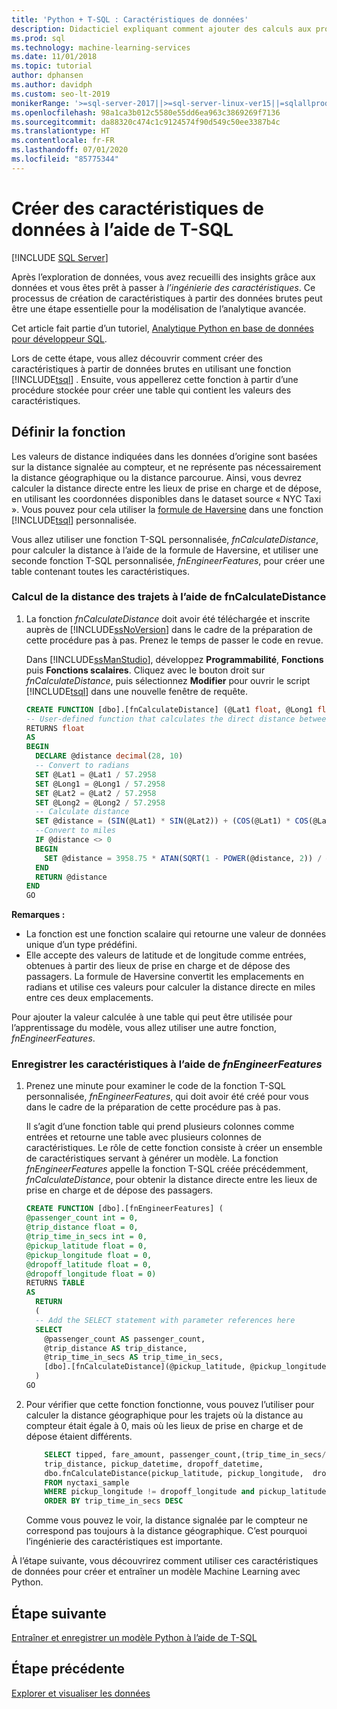 ```yaml
---
title: 'Python + T-SQL : Caractéristiques de données'
description: Didacticiel expliquant comment ajouter des calculs aux procédures stockées à utiliser dans les modèles Machine Learning Python.
ms.prod: sql
ms.technology: machine-learning-services
ms.date: 11/01/2018
ms.topic: tutorial
author: dphansen
ms.author: davidph
ms.custom: seo-lt-2019
monikerRange: '>=sql-server-2017||>=sql-server-linux-ver15||=sqlallproducts-allversions'
ms.openlocfilehash: 98a1ca3b012c5580e55dd6ea963c3869269f7136
ms.sourcegitcommit: da88320c474c1c9124574f90d549c50ee3387b4c
ms.translationtype: HT
ms.contentlocale: fr-FR
ms.lasthandoff: 07/01/2020
ms.locfileid: "85775344"
---
```

# <a name="create-data-features-using-t-sql"></a>Créer des caractéristiques de données à l’aide de T-SQL
 [!INCLUDE [SQL Server](../../includes/applies-to-version/sqlserver.md)]

Après l’exploration de données, vous avez recueilli des insights grâce aux données et vous êtes prêt à passer à *l’ingénierie des caractéristiques*. Ce processus de création de caractéristiques à partir des données brutes peut être une étape essentielle pour la modélisation de l’analytique avancée.

Cet article fait partie d’un tutoriel, [Analytique Python en base de données pour développeur SQL](sqldev-in-database-python-for-sql-developers.md). 

Lors de cette étape, vous allez découvrir comment créer des caractéristiques à partir de données brutes en utilisant une fonction [!INCLUDE[tsql](../../includes/tsql-md.md)] . Ensuite, vous appellerez cette fonction à partir d’une procédure stockée pour créer une table qui contient les valeurs des caractéristiques.

## <a name="define-the-function"></a>Définir la fonction

Les valeurs de distance indiquées dans les données d’origine sont basées sur la distance signalée au compteur, et ne représente pas nécessairement la distance géographique ou la distance parcourue. Ainsi, vous devrez calculer la distance directe entre les lieux de prise en charge et de dépose, en utilisant les coordonnées disponibles dans le dataset source « NYC Taxi ». Vous pouvez pour cela utiliser la [formule de Haversine](https://en.wikipedia.org/wiki/Haversine_formula) dans une fonction [!INCLUDE[tsql](../../includes/tsql-md.md)] personnalisée.

Vous allez utiliser une fonction T-SQL personnalisée, _fnCalculateDistance_, pour calculer la distance à l’aide de la formule de Haversine, et utiliser une seconde fonction T-SQL personnalisée, _fnEngineerFeatures_, pour créer une table contenant toutes les caractéristiques.

### <a name="calculate-trip-distance-using-fncalculatedistance"></a>Calcul de la distance des trajets à l’aide de fnCalculateDistance

1.  La fonction _fnCalculateDistance_ doit avoir été téléchargée et inscrite auprès de [!INCLUDE[ssNoVersion](../../includes/ssnoversion-md.md)] dans le cadre de la préparation de cette procédure pas à pas. Prenez le temps de passer le code en revue.
  
    Dans [!INCLUDE[ssManStudio](../../includes/ssmanstudio-md.md)], développez **Programmabilité**, **Fonctions** puis **Fonctions scalaires**.
    Cliquez avec le bouton droit sur _fnCalculateDistance_, puis sélectionnez **Modifier** pour ouvrir le script [!INCLUDE[tsql](../../includes/tsql-md.md)] dans une nouvelle fenêtre de requête.
  
    ```sql
    CREATE FUNCTION [dbo].[fnCalculateDistance] (@Lat1 float, @Long1 float, @Lat2 float, @Long2 float)
    -- User-defined function that calculates the direct distance between two geographical coordinates
    RETURNS float
    AS
    BEGIN
      DECLARE @distance decimal(28, 10)
      -- Convert to radians
      SET @Lat1 = @Lat1 / 57.2958
      SET @Long1 = @Long1 / 57.2958
      SET @Lat2 = @Lat2 / 57.2958
      SET @Long2 = @Long2 / 57.2958
      -- Calculate distance
      SET @distance = (SIN(@Lat1) * SIN(@Lat2)) + (COS(@Lat1) * COS(@Lat2) * COS(@Long2 - @Long1))
      --Convert to miles
      IF @distance <> 0
      BEGIN
        SET @distance = 3958.75 * ATAN(SQRT(1 - POWER(@distance, 2)) / @distance);
      END
      RETURN @distance
    END
    GO
    ```
**Remarques :**

- La fonction est une fonction scalaire qui retourne une valeur de données unique d’un type prédéfini.
- Elle accepte des valeurs de latitude et de longitude comme entrées, obtenues à partir des lieux de prise en charge et de dépose des passagers. La formule de Haversine convertit les emplacements en radians et utilise ces valeurs pour calculer la distance directe en miles entre ces deux emplacements.

Pour ajouter la valeur calculée à une table qui peut être utilisée pour l’apprentissage du modèle, vous allez utiliser une autre fonction, _fnEngineerFeatures_.

### <a name="save-the-features-using-_fnengineerfeatures_"></a>Enregistrer les caractéristiques à l’aide de _fnEngineerFeatures_

1.  Prenez une minute pour examiner le code de la fonction T-SQL personnalisée, _fnEngineerFeatures_, qui doit avoir été créé pour vous dans le cadre de la préparation de cette procédure pas à pas.
  
    Il s’agit d’une fonction table qui prend plusieurs colonnes comme entrées et retourne une table avec plusieurs colonnes de caractéristiques.  Le rôle de cette fonction consiste à créer un ensemble de caractéristiques servant à générer un modèle. La fonction _fnEngineerFeatures_ appelle la fonction T-SQL créée précédemment, _fnCalculateDistance_, pour obtenir la distance directe entre les lieux de prise en charge et de dépose des passagers.
  
    ```sql
    CREATE FUNCTION [dbo].[fnEngineerFeatures] (
    @passenger_count int = 0,
    @trip_distance float = 0,
    @trip_time_in_secs int = 0,
    @pickup_latitude float = 0,
    @pickup_longitude float = 0,
    @dropoff_latitude float = 0,
    @dropoff_longitude float = 0)
    RETURNS TABLE
    AS
      RETURN
      (
      -- Add the SELECT statement with parameter references here
      SELECT
        @passenger_count AS passenger_count,
        @trip_distance AS trip_distance,
        @trip_time_in_secs AS trip_time_in_secs,
        [dbo].[fnCalculateDistance](@pickup_latitude, @pickup_longitude, @dropoff_latitude, @dropoff_longitude) AS direct_distance
      )
    GO
    ```
  
2. Pour vérifier que cette fonction fonctionne, vous pouvez l’utiliser pour calculer la distance géographique pour les trajets où la distance au compteur était égale à 0, mais où les lieux de prise en charge et de dépose étaient différents.
  
    ```sql
        SELECT tipped, fare_amount, passenger_count,(trip_time_in_secs/60) as TripMinutes,
        trip_distance, pickup_datetime, dropoff_datetime,
        dbo.fnCalculateDistance(pickup_latitude, pickup_longitude,  dropoff_latitude, dropoff_longitude) AS direct_distance
        FROM nyctaxi_sample
        WHERE pickup_longitude != dropoff_longitude and pickup_latitude != dropoff_latitude and trip_distance = 0
        ORDER BY trip_time_in_secs DESC
    ```
  
    Comme vous pouvez le voir, la distance signalée par le compteur ne correspond pas toujours à la distance géographique. C’est pourquoi l’ingénierie des caractéristiques est importante.

À l’étape suivante, vous découvrirez comment utiliser ces caractéristiques de données pour créer et entraîner un modèle Machine Learning avec Python.

## <a name="next-step"></a>Étape suivante

[Entraîner et enregistrer un modèle Python à l’aide de T-SQL](sqldev-py5-train-and-save-a-model-using-t-sql.md)

## <a name="previous-step"></a>Étape précédente

[Explorer et visualiser les données](sqldev-py3-explore-and-visualize-the-data.md)


